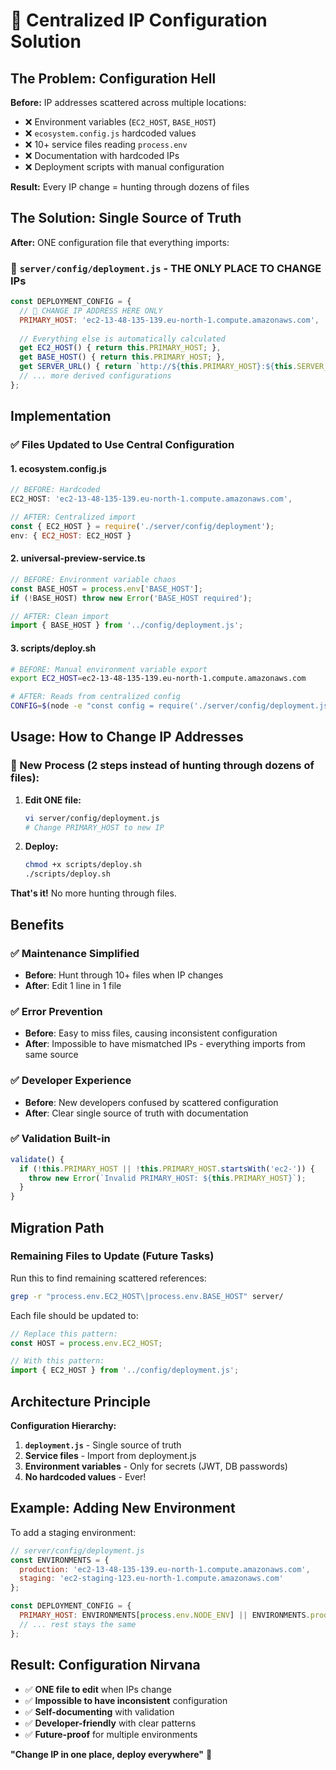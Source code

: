 # 🎯 Centralized IP Configuration Solution

## The Problem: Configuration Hell

**Before:** IP addresses scattered across multiple locations:
- ❌ Environment variables (`EC2_HOST`, `BASE_HOST`)  
- ❌ `ecosystem.config.js` hardcoded values
- ❌ 10+ service files reading `process.env`
- ❌ Documentation with hardcoded IPs
- ❌ Deployment scripts with manual configuration

**Result:** Every IP change = hunting through dozens of files

## The Solution: Single Source of Truth

**After:** ONE configuration file that everything imports:

### 📁 `server/config/deployment.js` - THE ONLY PLACE TO CHANGE IPs

```javascript
const DEPLOYMENT_CONFIG = {
  // 🎯 CHANGE IP ADDRESS HERE ONLY
  PRIMARY_HOST: 'ec2-13-48-135-139.eu-north-1.compute.amazonaws.com',
  
  // Everything else is automatically calculated
  get EC2_HOST() { return this.PRIMARY_HOST; },
  get BASE_HOST() { return this.PRIMARY_HOST; },
  get SERVER_URL() { return `http://${this.PRIMARY_HOST}:${this.SERVER_PORT}`; },
  // ... more derived configurations
};
```

## Implementation

### ✅ Files Updated to Use Central Configuration

#### 1. **ecosystem.config.js**
```javascript
// BEFORE: Hardcoded
EC2_HOST: 'ec2-13-48-135-139.eu-north-1.compute.amazonaws.com',

// AFTER: Centralized import
const { EC2_HOST } = require('./server/config/deployment');
env: { EC2_HOST: EC2_HOST }
```

#### 2. **universal-preview-service.ts**  
```typescript
// BEFORE: Environment variable chaos
const BASE_HOST = process.env['BASE_HOST'];
if (!BASE_HOST) throw new Error('BASE_HOST required');

// AFTER: Clean import
import { BASE_HOST } from '../config/deployment.js';
```

#### 3. **scripts/deploy.sh**
```bash
# BEFORE: Manual environment variable export
export EC2_HOST=ec2-13-48-135-139.eu-north-1.compute.amazonaws.com

# AFTER: Reads from centralized config
CONFIG=$(node -e "const config = require('./server/config/deployment.js'); ...")
```

## Usage: How to Change IP Addresses

### 🚀 New Process (2 steps instead of hunting through dozens of files):

1. **Edit ONE file:**
   ```bash
   vi server/config/deployment.js
   # Change PRIMARY_HOST to new IP
   ```

2. **Deploy:**
   ```bash
   chmod +x scripts/deploy.sh
   ./scripts/deploy.sh
   ```

**That's it!** No more hunting through files.

## Benefits

### ✅ **Maintenance Simplified**
- **Before**: Hunt through 10+ files when IP changes
- **After**: Edit 1 line in 1 file

### ✅ **Error Prevention**
- **Before**: Easy to miss files, causing inconsistent configuration
- **After**: Impossible to have mismatched IPs - everything imports from same source

### ✅ **Developer Experience**
- **Before**: New developers confused by scattered configuration
- **After**: Clear single source of truth with documentation

### ✅ **Validation Built-in**
```javascript
validate() {
  if (!this.PRIMARY_HOST || !this.PRIMARY_HOST.startsWith('ec2-')) {
    throw new Error(`Invalid PRIMARY_HOST: ${this.PRIMARY_HOST}`);
  }
}
```

## Migration Path

### Remaining Files to Update (Future Tasks)
Run this to find remaining scattered references:
```bash
grep -r "process.env.EC2_HOST\|process.env.BASE_HOST" server/
```

Each file should be updated to:
```javascript
// Replace this pattern:
const HOST = process.env.EC2_HOST;

// With this pattern:
import { EC2_HOST } from '../config/deployment.js';
```

## Architecture Principle

**Configuration Hierarchy:**
1. **`deployment.js`** - Single source of truth  
2. **Service files** - Import from deployment.js
3. **Environment variables** - Only for secrets (JWT, DB passwords)
4. **No hardcoded values** - Ever!

## Example: Adding New Environment

To add a staging environment:

```javascript
// server/config/deployment.js
const ENVIRONMENTS = {
  production: 'ec2-13-48-135-139.eu-north-1.compute.amazonaws.com',
  staging: 'ec2-staging-123.eu-north-1.compute.amazonaws.com'
};

const DEPLOYMENT_CONFIG = {
  PRIMARY_HOST: ENVIRONMENTS[process.env.NODE_ENV] || ENVIRONMENTS.production,
  // ... rest stays the same
};
```

## Result: Configuration Nirvana

- ✅ **ONE file to edit** when IPs change
- ✅ **Impossible to have inconsistent** configuration  
- ✅ **Self-documenting** with validation
- ✅ **Developer-friendly** with clear patterns
- ✅ **Future-proof** for multiple environments

**"Change IP in one place, deploy everywhere"** 🎯